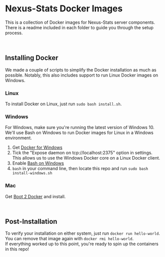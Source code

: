 # Nexus-Stats Docker Images
This is a collection of Docker images for Nexus-Stats server components.
There is a readme included in each folder to guide you through the setup process.

<br>

## Installing Docker
We made a couple of scripts to simplify the Docker installation as much as possible.
Notably, this also includes support to run Linux Docker images on Windows.

### Linux
To install Docker on Linux, just run `sudo bash install.sh`.

### Windows
For Windows, make sure you're running the latest version of Windows 10. We'll use Bash on Windows to run Docker images for Linux in a Windows environment.
1. Get [Docker for Windows](https://www.docker.com/docker-windows)
2. Tick the "Expose daemon on tcp://localhost:2375" option in settings. This allows us to use the Windows Docker core on a Linux Docker client.
3. Enable [Bash on Windows](https://msdn.microsoft.com/en-us/commandline/wsl/install-win10)
4. `bash` in your command line, then locate this repo and run `sudo bash install-windows.sh`

### Mac
Get [Boot 2 Docker](http://boot2docker.io/) and install.

<br>

## Post-Installation
To verify your installation on either system, just run `docker run hello-world`. You can remove that image again with `docker rmi hello-world`.
<br>
If everything worked up to this point, you're ready to spin up the containers in this repo!
